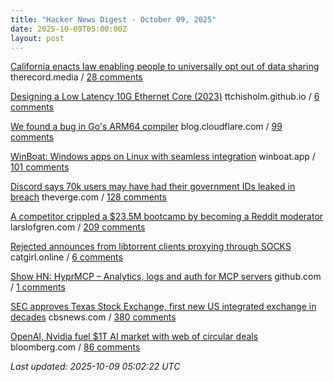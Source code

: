 ```yaml
---
title: "Hacker News Digest · October 09, 2025"
date: 2025-10-09T05:00:00Z
layout: post
---
```


[California enacts law enabling people to universally opt out of data sharing](https://therecord.media/california-signs-law-opt-out-browsers)  therecord.media / [28 comments](https://news.ycombinator.com/item?id=45523033)

[Designing a Low Latency 10G Ethernet Core (2023)](https://ttchisholm.github.io/ethernet/2023/05/01/designing-10g-eth-1.html)  ttchisholm.github.io / [6 comments](https://news.ycombinator.com/item?id=45522406)

[We found a bug in Go's ARM64 compiler](https://blog.cloudflare.com/how-we-found-a-bug-in-gos-arm64-compiler/)  blog.cloudflare.com / [99 comments](https://news.ycombinator.com/item?id=45516000)

[WinBoat: Windows apps on Linux with seamless integration](https://www.winboat.app/)  winboat.app / [101 comments](https://news.ycombinator.com/item?id=45518813)

[Discord says 70k users may have had their government IDs leaked in breach](https://www.theverge.com/news/797051/discord-government-ids-leaked-data-breach)  theverge.com / [128 comments](https://news.ycombinator.com/item?id=45521738)

[A competitor crippled a $23.5M bootcamp by becoming a Reddit moderator](https://larslofgren.com/codesmith-reddit-reputation-attack/)  larslofgren.com / [209 comments](https://news.ycombinator.com/item?id=45521920)

[Rejected announces from libtorrent clients proxying through SOCKS](https://catgirl.online/2025/10/01/libtorrent-socks-woes)  catgirl.online / [6 comments](https://news.ycombinator.com/item?id=45486622)

[Show HN: HyprMCP – Analytics, logs and auth for MCP servers](https://github.com/hyprmcp/jetski)  github.com / [1 comments](https://news.ycombinator.com/item?id=45521788)

[SEC approves Texas Stock Exchange, first new US integrated exchange in decades](https://www.cbsnews.com/texas/news/sec-approves-texas-stock-exchange-txse/)  cbsnews.com / [380 comments](https://news.ycombinator.com/item?id=45474301)

[OpenAI, Nvidia fuel $1T AI market with web of circular deals](https://www.bloomberg.com/news/features/2025-10-07/openai-s-nvidia-amd-deals-boost-1-trillion-ai-boom-with-circular-deals)  bloomberg.com / [86 comments](https://news.ycombinator.com/item?id=45521629)


_Last updated: 2025-10-09 05:02:22 UTC_

